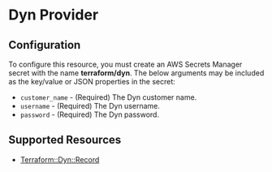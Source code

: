 # Dyn Provider

## Configuration

To configure this resource, you must create an AWS Secrets Manager secret with the name **terraform/dyn**. The below arguments may be included as the key/value or JSON properties in the secret:

* `customer_name` - (Required) The Dyn customer name.
* `username` - (Required) The Dyn username.
* `password` - (Required) The Dyn password.


## Supported Resources

* [Terraform::Dyn::Record](docs/providers/dyn/Record.md)